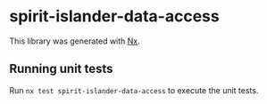 # spirit-islander-data-access

This library was generated with [Nx](https://nx.dev).

## Running unit tests

Run `nx test spirit-islander-data-access` to execute the unit tests.
